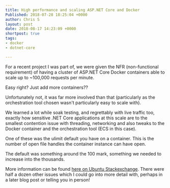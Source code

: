 ```yaml
---
title: High performance and scaling ASP.NET Core and Docker
Published: 2018-07-28 18:25:04 +0000
author: Chris S
layout: post
date: 2018-08-17 14:23:09 +0000
shortpost: true
tags:
- docker
- dotnet-core

---
```

For a recent project I was part of, we were given the NFR (non-functional requirement) of having a cluster of ASP.NET Core Docker containers able to scale up to \~100,000 requests per minute.

Easy right? Just add more containers??

Unfortunately not, it was far more involved than that (particularly as the orchestration tool chosen wasn't particularly easy to scale with).

We learned a lot while soak testing, and regrettably with live traffic too, exactly how sensitive .NET Core applications at this scale are to the smallest contention issue with threading, networking and also tweaks to the Docker container and the orchestration tool (ECS in this case).

One of these was the ulimit default you have on a container. This is the number of open file handles the container instance can have open.

The default was something around the 100 mark, something we needed to increase into the thousands.

More information can be found [here on Ubuntu Stackexchange](https://askubuntu.com/questions/162229/how-do-i-increase-the-open-files-limit-for-a-non-root-user). There were half a dozen other issues which I could go into more detail with, perhaps in a later blog post or telling you in person!